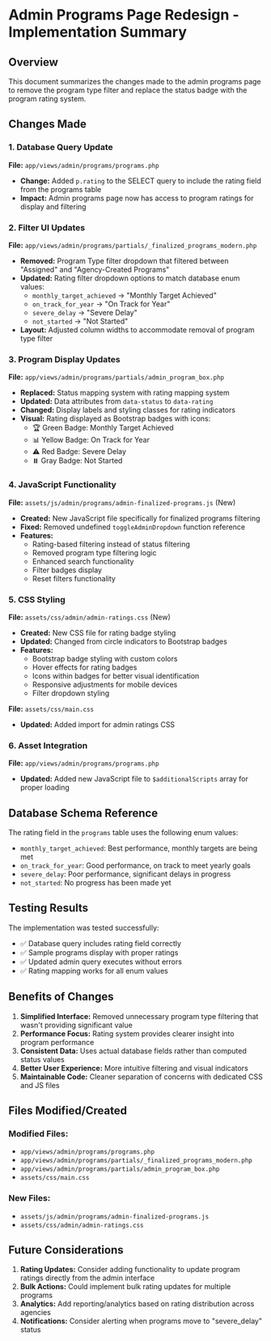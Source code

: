 # Admin Programs Page Redesign - Implementation Summary

## Overview
This document summarizes the changes made to the admin programs page to remove the program type filter and replace the status badge with the program rating system.

## Changes Made

### 1. Database Query Update
**File:** `app/views/admin/programs/programs.php`
- **Change:** Added `p.rating` to the SELECT query to include the rating field from the programs table
- **Impact:** Admin programs page now has access to program ratings for display and filtering

### 2. Filter UI Updates  
**File:** `app/views/admin/programs/partials/_finalized_programs_modern.php`
- **Removed:** Program Type filter dropdown that filtered between "Assigned" and "Agency-Created Programs"
- **Updated:** Rating filter dropdown options to match database enum values:
  - `monthly_target_achieved` → "Monthly Target Achieved"
  - `on_track_for_year` → "On Track for Year" 
  - `severe_delay` → "Severe Delay"
  - `not_started` → "Not Started"
- **Layout:** Adjusted column widths to accommodate removal of program type filter

### 3. Program Display Updates
**File:** `app/views/admin/programs/partials/admin_program_box.php`
- **Replaced:** Status mapping system with rating mapping system
- **Updated:** Data attributes from `data-status` to `data-rating`
- **Changed:** Display labels and styling classes for rating indicators
- **Visual:** Rating displayed as Bootstrap badges with icons:
  - 🏆 Green Badge: Monthly Target Achieved
  - 📊 Yellow Badge: On Track for Year
  - ⚠️ Red Badge: Severe Delay
  - ⏸️ Gray Badge: Not Started

### 4. JavaScript Functionality
**File:** `assets/js/admin/programs/admin-finalized-programs.js` (New)
- **Created:** New JavaScript file specifically for finalized programs filtering
- **Fixed:** Removed undefined `toggleAdminDropdown` function reference
- **Features:**
  - Rating-based filtering instead of status filtering
  - Removed program type filtering logic
  - Enhanced search functionality
  - Filter badges display
  - Reset filters functionality

### 5. CSS Styling
**File:** `assets/css/admin/admin-ratings.css` (New)
- **Created:** New CSS file for rating badge styling
- **Updated:** Changed from circle indicators to Bootstrap badges
- **Features:**
  - Bootstrap badge styling with custom colors
  - Hover effects for rating badges
  - Icons within badges for better visual identification
  - Responsive adjustments for mobile devices
  - Filter dropdown styling

**File:** `assets/css/main.css`
- **Updated:** Added import for admin ratings CSS

### 6. Asset Integration
**File:** `app/views/admin/programs/programs.php`
- **Updated:** Added new JavaScript file to `$additionalScripts` array for proper loading

## Database Schema Reference

The rating field in the `programs` table uses the following enum values:
- `monthly_target_achieved`: Best performance, monthly targets are being met
- `on_track_for_year`: Good performance, on track to meet yearly goals
- `severe_delay`: Poor performance, significant delays in progress
- `not_started`: No progress has been made yet

## Testing Results

The implementation was tested successfully:
- ✅ Database query includes rating field correctly
- ✅ Sample programs display with proper ratings
- ✅ Updated admin query executes without errors
- ✅ Rating mapping works for all enum values

## Benefits of Changes

1. **Simplified Interface:** Removed unnecessary program type filtering that wasn't providing significant value
2. **Performance Focus:** Rating system provides clearer insight into program performance
3. **Consistent Data:** Uses actual database fields rather than computed status values
4. **Better User Experience:** More intuitive filtering and visual indicators
5. **Maintainable Code:** Cleaner separation of concerns with dedicated CSS and JS files

## Files Modified/Created

### Modified Files:
- `app/views/admin/programs/programs.php`
- `app/views/admin/programs/partials/_finalized_programs_modern.php` 
- `app/views/admin/programs/partials/admin_program_box.php`
- `assets/css/main.css`

### New Files:
- `assets/js/admin/programs/admin-finalized-programs.js`
- `assets/css/admin/admin-ratings.css`

## Future Considerations

1. **Rating Updates:** Consider adding functionality to update program ratings directly from the admin interface
2. **Bulk Actions:** Could implement bulk rating updates for multiple programs
3. **Analytics:** Add reporting/analytics based on rating distribution across agencies
4. **Notifications:** Consider alerting when programs move to "severe_delay" status
